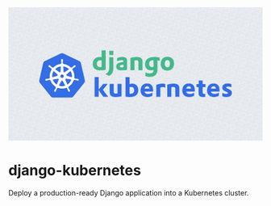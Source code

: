 ![](images/django-k8s-logo.jpeg)

# django-kubernetes
Deploy a production-ready Django application into a Kubernetes cluster.
